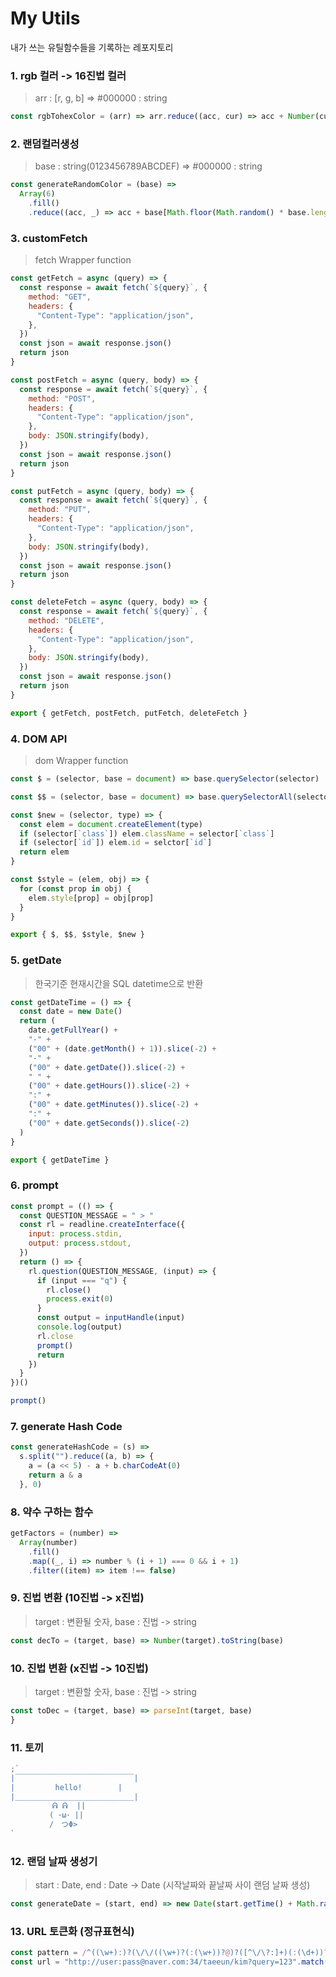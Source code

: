 # My Utils

내가 쓰는 유틸함수들을 기록하는 레포지토리

### 1. rgb 컬러 -> 16진법 컬러

> arr : [r, g, b] => #000000 : string

```js
const rgbTohexColor = (arr) => arr.reduce((acc, cur) => acc + Number(cur).toString(16), "#")
```

### 2. 랜덤컬러생성

> base : string(0123456789ABCDEF) => #000000 : string

```js
const generateRandomColor = (base) =>
  Array(6)
    .fill()
    .reduce((acc, _) => acc + base[Math.floor(Math.random() * base.length)], "#")
```

### 3. customFetch

> fetch Wrapper function

```js
const getFetch = async (query) => {
  const response = await fetch(`${query}`, {
    method: "GET",
    headers: {
      "Content-Type": "application/json",
    },
  })
  const json = await response.json()
  return json
}

const postFetch = async (query, body) => {
  const response = await fetch(`${query}`, {
    method: "POST",
    headers: {
      "Content-Type": "application/json",
    },
    body: JSON.stringify(body),
  })
  const json = await response.json()
  return json
}

const putFetch = async (query, body) => {
  const response = await fetch(`${query}`, {
    method: "PUT",
    headers: {
      "Content-Type": "application/json",
    },
    body: JSON.stringify(body),
  })
  const json = await response.json()
  return json
}

const deleteFetch = async (query, body) => {
  const response = await fetch(`${query}`, {
    method: "DELETE",
    headers: {
      "Content-Type": "application/json",
    },
    body: JSON.stringify(body),
  })
  const json = await response.json()
  return json
}

export { getFetch, postFetch, putFetch, deleteFetch }
```

### 4. DOM API

> dom Wrapper function

```js
const $ = (selector, base = document) => base.querySelector(selector)

const $$ = (selector, base = document) => base.querySelectorAll(selector)

const $new = (selector, type) => {
  const elem = document.createElement(type)
  if (selector[`class`]) elem.className = selector[`class`]
  if (selector[`id`]) elem.id = selctor[`id`]
  return elem
}

const $style = (elem, obj) => {
  for (const prop in obj) {
    elem.style[prop] = obj[prop]
  }
}

export { $, $$, $style, $new }
```

### 5. getDate

> 한국기준 현재시간을 SQL datetime으로 반환

```js
const getDateTime = () => {
  const date = new Date()
  return (
    date.getFullYear() +
    "-" +
    ("00" + (date.getMonth() + 1)).slice(-2) +
    "-" +
    ("00" + date.getDate()).slice(-2) +
    " " +
    ("00" + date.getHours()).slice(-2) +
    ":" +
    ("00" + date.getMinutes()).slice(-2) +
    ":" +
    ("00" + date.getSeconds()).slice(-2)
  )
}

export { getDateTime }
```

### 6. prompt

```js
const prompt = (() => {
  const QUESTION_MESSAGE = " > "
  const rl = readline.createInterface({
    input: process.stdin,
    output: process.stdout,
  })
  return () => {
    rl.question(QUESTION_MESSAGE, (input) => {
      if (input === "q") {
        rl.close()
        process.exit(0)
      }
      const output = inputHandle(input)
      console.log(output)
      rl.close
      prompt()
      return
    })
  }
})()

prompt()
```

### 7. generate Hash Code

```js
const generateHashCode = (s) =>
  s.split("").reduce((a, b) => {
    a = (a << 5) - a + b.charCodeAt(0)
    return a & a
  }, 0)
```

### 8. 약수 구하는 함수

```js
getFactors = (number) =>
  Array(number)
    .fill()
    .map((_, i) => number % (i + 1) === 0 && i + 1)
    .filter((item) => item !== false)
```

### 9. 진법 변환 (10진법 -> x진법)

> target : 변환될 숫자, base : 진법 -> string

```js
const decTo = (target, base) => Number(target).toString(base)
```

### 10. 진법 변환 (x진법 -> 10진법)

> target : 변환할 숫자, base : 진법 -> string

```js
const toDec = (target, base) => parseInt(target, base)
}
```

### 11. 토끼

```js
;`
|￣￣￣￣￣￣￣￣￣￣￣￣￣￣￣￣|
|         hello!        |
|＿＿＿＿＿＿＿＿＿＿＿＿＿＿＿＿|
　　      ᕱ ᕱ  ||
　       ( ･ω･ ||
 　      /　つΦ> 
`
```

### 12. 랜덤 날짜 생성기

> start : Date, end : Date -> Date (시작날짜와 끝날짜 사이 랜덤 날짜 생성)

```js
const generateDate = (start, end) => new Date(start.getTime() + Math.random() * (end.getTime() - start.getTime()))
```

### 13. URL 토큰화 (정규표현식)

```js
const pattern = /^((\w+):)?(\/\/((\w+)?(:(\w+))?@)?([^\/\?:]+)(:(\d+))?)?(\/?([^\/\?#][^\?#]*)?)?(\?([^#]+))?(#(\w*))?/
const url = "http://user:pass@naver.com:34/taeeun/kim?query=123".match(pattern)
```
